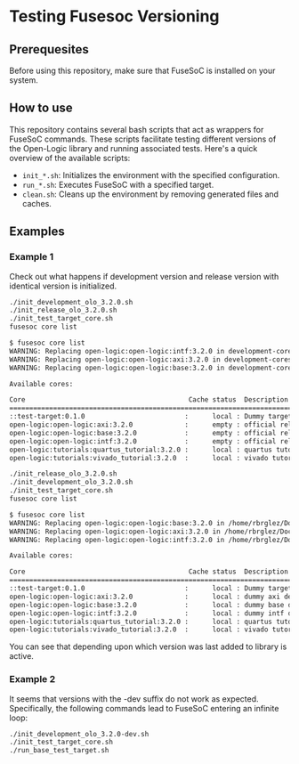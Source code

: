 # Testing Fusesoc Versioning


## Prerequesites

Before using this repository, make sure that FuseSoC is installed on your system. 


## How to use

This repository contains several bash scripts that act as wrappers for FuseSoC commands. These scripts facilitate testing different versions of the Open-Logic library and running associated tests. Here's a quick overview of the available scripts:

- `init_*.sh`: Initializes the environment with the specified configuration.
- `run_*.sh`: Executes FuseSoC with a specified target.
- `clean.sh`: Cleans up the environment by removing generated files and caches.


## Examples

### Example 1

Check out what happens if development version and release version with identical version is initialized.

```bash
./init_development_olo_3.2.0.sh
./init_release_olo_3.2.0.sh
./init_test_target_core.sh
fusesoc core list
```

```bash
$ fusesoc core list
WARNING: Replacing open-logic:open-logic:intf:3.2.0 in development-cores/open-logic-3.2.0/src/intf with the version found in /home/rbrglez/Documents/local/testing-fusesoc-versioning/release-cores/open-logic-3.2.0
WARNING: Replacing open-logic:open-logic:axi:3.2.0 in development-cores/open-logic-3.2.0/src/axi with the version found in /home/rbrglez/Documents/local/testing-fusesoc-versioning/release-cores/open-logic-3.2.0
WARNING: Replacing open-logic:open-logic:base:3.2.0 in development-cores/open-logic-3.2.0/src/base with the version found in /home/rbrglez/Documents/local/testing-fusesoc-versioning/release-cores/open-logic-3.2.0

Available cores:

Core                                         Cache status  Description
================================================================================
::test-target:0.1.0                         :      local : Dummy target
open-logic:open-logic:axi:3.2.0             :      empty : official release; axi core; 3.2.0
open-logic:open-logic:base:3.2.0            :      empty : official release; base core; 3.2.0
open-logic:open-logic:intf:3.2.0            :      empty : official release; intf core; 3.2.0
open-logic:tutorials:quartus_tutorial:3.2.0 :      local : quartus tutorial for open-logic, targetting DE0-CV board
open-logic:tutorials:vivado_tutorial:3.2.0  :      local : vivado tutorial for open-logic, targetting Zybo Z7-10 board
```

```bash
./init_release_olo_3.2.0.sh
./init_development_olo_3.2.0.sh
./init_test_target_core.sh
fusesoc core list
```


```bash
$ fusesoc core list
WARNING: Replacing open-logic:open-logic:base:3.2.0 in /home/rbrglez/Documents/local/testing-fusesoc-versioning/release-cores/open-logic-3.2.0 with the version found in development-cores/open-logic-3.2.0/src/base
WARNING: Replacing open-logic:open-logic:axi:3.2.0 in /home/rbrglez/Documents/local/testing-fusesoc-versioning/release-cores/open-logic-3.2.0 with the version found in development-cores/open-logic-3.2.0/src/axi
WARNING: Replacing open-logic:open-logic:intf:3.2.0 in /home/rbrglez/Documents/local/testing-fusesoc-versioning/release-cores/open-logic-3.2.0 with the version found in development-cores/open-logic-3.2.0/src/intf

Available cores:

Core                                         Cache status  Description
================================================================================
::test-target:0.1.0                         :      local : Dummy target
open-logic:open-logic:axi:3.2.0             :      local : dummy axi description 3.2.0. This is development version!
open-logic:open-logic:base:3.2.0            :      local : dummy base description 3.2.0. This is development version!
open-logic:open-logic:intf:3.2.0            :      local : dummy intf description 3.2.0. This is development version!
open-logic:tutorials:quartus_tutorial:3.2.0 :      local : quartus tutorial for open-logic, targetting DE0-CV board
open-logic:tutorials:vivado_tutorial:3.2.0  :      local : vivado tutorial for open-logic, targetting Zybo Z7-10 board

```

You can see that depending upon which version was last added to library is active.

### Example 2

It seems that versions with the -dev suffix do not work as expected. Specifically, the following commands lead to FuseSoC entering an infinite loop:

```bash
./init_development_olo_3.2.0-dev.sh
./init_test_target_core.sh
./run_base_test_target.sh
```
